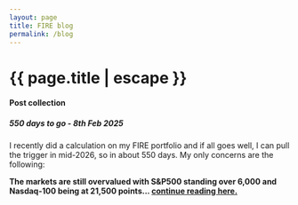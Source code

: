 ```yaml
---
layout: page
title: FIRE blog
permalink: /blog
---
```


<h1 class="page-title">{{ page.title | escape }}</h1>
    
<div class="section">
    <div class="row">
          <div class="col s12">
		  <h4>Post collection</h4> 
<h5>550 days to go - 8th Feb 2025</h5>

<p>I recently did a calculation on my FIRE portfolio and if all goes well, I can pull the trigger in mid-2026, so in about 550 days. My only concerns are the following:<p/>
<p><strong>The markets are still overvalued with S&P500 standing over 6,000 and Nasdaq-100 being at 21,500 points... <a href="blog-1"> continue reading here.</a></p>